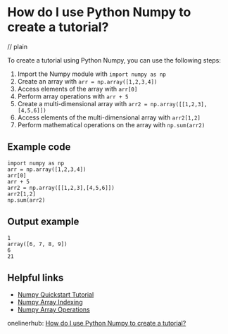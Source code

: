 # How do I use Python Numpy to create a tutorial?
// plain

To create a tutorial using Python Numpy, you can use the following steps:

1. Import the Numpy module with `import numpy as np`
2. Create an array with `arr = np.array([1,2,3,4])`
3. Access elements of the array with `arr[0]`
4. Perform array operations with `arr + 5`
5. Create a multi-dimensional array with `arr2 = np.array([[1,2,3],[4,5,6]])`
6. Access elements of the multi-dimensional array with `arr2[1,2]`
7. Perform mathematical operations on the array with `np.sum(arr2)`

## Example code

```
import numpy as np
arr = np.array([1,2,3,4])
arr[0]
arr + 5
arr2 = np.array([[1,2,3],[4,5,6]])
arr2[1,2]
np.sum(arr2)
```

## Output example

```
1
array([6, 7, 8, 9])
6
21
```

## Helpful links

- [Numpy Quickstart Tutorial](https://numpy.org/devdocs/user/quickstart.html)
- [Numpy Array Indexing](https://numpy.org/devdocs/user/basics.indexing.html)
- [Numpy Array Operations](https://numpy.org/devdocs/user/quickstart.html#basic-operations)

onelinerhub: [How do I use Python Numpy to create a tutorial?](https://onelinerhub.com/python-scipy/how-do-i-use-python-numpy-to-create-a-tutorial)